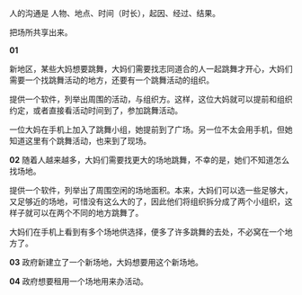 人的沟通是 人物、地点、时间（时长），起因、经过、结果。

把场所共享出来。

**01**

新地区，某些大妈想要跳舞，大妈们需要找志同道合的人一起跳舞才开心，大妈们需要一个找跳舞活动的地方，还要有一个跳舞活动的组织。

提供一个软件，列举出周围的活动，与组织方。这样，这位大妈就可以提前和组织约定，或者直接看活动时间到了，参加跳舞活动。

一位大妈在手机上加入了跳舞小组，她提前到了广场。另一位不太会用手机，但她知道这里有个跳舞活动，也来到了现场。

**02**
随着人越来越多，大妈们需要找更大的场地跳舞，不幸的是，她们不知道怎么找场地。

提供一个软件，列举出了周围空闲的场地面积。本来，大妈们可以选一些足够大，又足够近的场地，可惜没有这么大的了，因此他们将组织拆分成了两个小组织，这样子就可以在两个不同的地方跳舞了。

大妈们在手机上看到有多个场地供选择，便多了许多跳舞的去处，不必窝在一个地方了。

**03**
政府新建立了一个新场地，大妈想要用这个新场地。

**04**
政府想要租用一个场地用来办活动。
